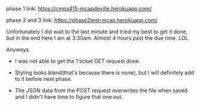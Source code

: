 phase 1 link: https://cmps415-mcapdeville.herokuapp.com/

phase 2 and 3 link: https://phase2test-mcap.herokuapp.com/

Unfortunately I did wait to the last minute and tried my best to get it done, but in the end here I am at 3:30am. Almost 4 hours past the due time. LOL

Anyways.
 - I was not able to get the 1 ticket GET request done.

 - Styling looks bland(that's because there is none), but I will definitely add to it before next phase.

 - The JSON data from the POST request overwrites the file when saved and I didn't have time to figure that one out.
